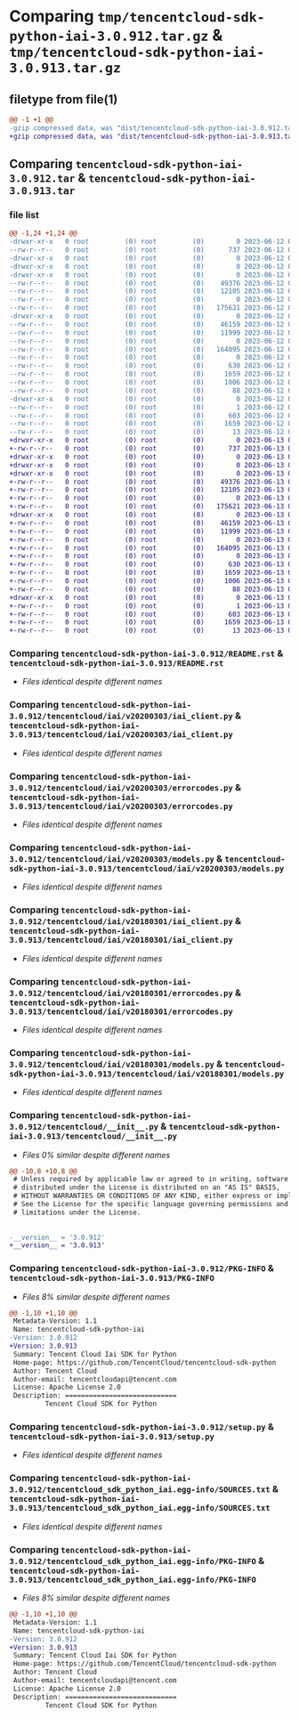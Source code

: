 # Comparing `tmp/tencentcloud-sdk-python-iai-3.0.912.tar.gz` & `tmp/tencentcloud-sdk-python-iai-3.0.913.tar.gz`

## filetype from file(1)

```diff
@@ -1 +1 @@
-gzip compressed data, was "dist/tencentcloud-sdk-python-iai-3.0.912.tar", last modified: Mon Jun 12 03:05:05 2023, max compression
+gzip compressed data, was "dist/tencentcloud-sdk-python-iai-3.0.913.tar", last modified: Tue Jun 13 02:12:42 2023, max compression
```

## Comparing `tencentcloud-sdk-python-iai-3.0.912.tar` & `tencentcloud-sdk-python-iai-3.0.913.tar`

### file list

```diff
@@ -1,24 +1,24 @@
-drwxr-xr-x   0 root         (0) root         (0)        0 2023-06-12 03:05:05.000000 tencentcloud-sdk-python-iai-3.0.912/
--rw-r--r--   0 root         (0) root         (0)      737 2023-06-12 03:05:05.000000 tencentcloud-sdk-python-iai-3.0.912/README.rst
-drwxr-xr-x   0 root         (0) root         (0)        0 2023-06-12 03:05:05.000000 tencentcloud-sdk-python-iai-3.0.912/tencentcloud/
-drwxr-xr-x   0 root         (0) root         (0)        0 2023-06-12 03:05:05.000000 tencentcloud-sdk-python-iai-3.0.912/tencentcloud/iai/
-drwxr-xr-x   0 root         (0) root         (0)        0 2023-06-12 03:05:05.000000 tencentcloud-sdk-python-iai-3.0.912/tencentcloud/iai/v20200303/
--rw-r--r--   0 root         (0) root         (0)    49376 2023-06-12 03:05:05.000000 tencentcloud-sdk-python-iai-3.0.912/tencentcloud/iai/v20200303/iai_client.py
--rw-r--r--   0 root         (0) root         (0)    12105 2023-06-12 03:05:05.000000 tencentcloud-sdk-python-iai-3.0.912/tencentcloud/iai/v20200303/errorcodes.py
--rw-r--r--   0 root         (0) root         (0)        0 2023-06-12 03:05:05.000000 tencentcloud-sdk-python-iai-3.0.912/tencentcloud/iai/v20200303/__init__.py
--rw-r--r--   0 root         (0) root         (0)   175621 2023-06-12 03:05:05.000000 tencentcloud-sdk-python-iai-3.0.912/tencentcloud/iai/v20200303/models.py
-drwxr-xr-x   0 root         (0) root         (0)        0 2023-06-12 03:05:05.000000 tencentcloud-sdk-python-iai-3.0.912/tencentcloud/iai/v20180301/
--rw-r--r--   0 root         (0) root         (0)    46159 2023-06-12 03:05:05.000000 tencentcloud-sdk-python-iai-3.0.912/tencentcloud/iai/v20180301/iai_client.py
--rw-r--r--   0 root         (0) root         (0)    11999 2023-06-12 03:05:05.000000 tencentcloud-sdk-python-iai-3.0.912/tencentcloud/iai/v20180301/errorcodes.py
--rw-r--r--   0 root         (0) root         (0)        0 2023-06-12 03:05:05.000000 tencentcloud-sdk-python-iai-3.0.912/tencentcloud/iai/v20180301/__init__.py
--rw-r--r--   0 root         (0) root         (0)   164095 2023-06-12 03:05:05.000000 tencentcloud-sdk-python-iai-3.0.912/tencentcloud/iai/v20180301/models.py
--rw-r--r--   0 root         (0) root         (0)        0 2023-06-12 03:05:05.000000 tencentcloud-sdk-python-iai-3.0.912/tencentcloud/iai/__init__.py
--rw-r--r--   0 root         (0) root         (0)      630 2023-06-12 03:05:05.000000 tencentcloud-sdk-python-iai-3.0.912/tencentcloud/__init__.py
--rw-r--r--   0 root         (0) root         (0)     1659 2023-06-12 03:05:05.000000 tencentcloud-sdk-python-iai-3.0.912/PKG-INFO
--rw-r--r--   0 root         (0) root         (0)     1006 2023-06-12 03:05:05.000000 tencentcloud-sdk-python-iai-3.0.912/setup.py
--rw-r--r--   0 root         (0) root         (0)       88 2023-06-12 03:05:05.000000 tencentcloud-sdk-python-iai-3.0.912/setup.cfg
-drwxr-xr-x   0 root         (0) root         (0)        0 2023-06-12 03:05:05.000000 tencentcloud-sdk-python-iai-3.0.912/tencentcloud_sdk_python_iai.egg-info/
--rw-r--r--   0 root         (0) root         (0)        1 2023-06-12 03:05:05.000000 tencentcloud-sdk-python-iai-3.0.912/tencentcloud_sdk_python_iai.egg-info/dependency_links.txt
--rw-r--r--   0 root         (0) root         (0)      603 2023-06-12 03:05:05.000000 tencentcloud-sdk-python-iai-3.0.912/tencentcloud_sdk_python_iai.egg-info/SOURCES.txt
--rw-r--r--   0 root         (0) root         (0)     1659 2023-06-12 03:05:05.000000 tencentcloud-sdk-python-iai-3.0.912/tencentcloud_sdk_python_iai.egg-info/PKG-INFO
--rw-r--r--   0 root         (0) root         (0)       13 2023-06-12 03:05:05.000000 tencentcloud-sdk-python-iai-3.0.912/tencentcloud_sdk_python_iai.egg-info/top_level.txt
+drwxr-xr-x   0 root         (0) root         (0)        0 2023-06-13 02:12:42.000000 tencentcloud-sdk-python-iai-3.0.913/
+-rw-r--r--   0 root         (0) root         (0)      737 2023-06-13 02:12:42.000000 tencentcloud-sdk-python-iai-3.0.913/README.rst
+drwxr-xr-x   0 root         (0) root         (0)        0 2023-06-13 02:12:42.000000 tencentcloud-sdk-python-iai-3.0.913/tencentcloud/
+drwxr-xr-x   0 root         (0) root         (0)        0 2023-06-13 02:12:42.000000 tencentcloud-sdk-python-iai-3.0.913/tencentcloud/iai/
+drwxr-xr-x   0 root         (0) root         (0)        0 2023-06-13 02:12:42.000000 tencentcloud-sdk-python-iai-3.0.913/tencentcloud/iai/v20200303/
+-rw-r--r--   0 root         (0) root         (0)    49376 2023-06-13 02:12:42.000000 tencentcloud-sdk-python-iai-3.0.913/tencentcloud/iai/v20200303/iai_client.py
+-rw-r--r--   0 root         (0) root         (0)    12105 2023-06-13 02:12:42.000000 tencentcloud-sdk-python-iai-3.0.913/tencentcloud/iai/v20200303/errorcodes.py
+-rw-r--r--   0 root         (0) root         (0)        0 2023-06-13 02:12:42.000000 tencentcloud-sdk-python-iai-3.0.913/tencentcloud/iai/v20200303/__init__.py
+-rw-r--r--   0 root         (0) root         (0)   175621 2023-06-13 02:12:42.000000 tencentcloud-sdk-python-iai-3.0.913/tencentcloud/iai/v20200303/models.py
+drwxr-xr-x   0 root         (0) root         (0)        0 2023-06-13 02:12:42.000000 tencentcloud-sdk-python-iai-3.0.913/tencentcloud/iai/v20180301/
+-rw-r--r--   0 root         (0) root         (0)    46159 2023-06-13 02:12:42.000000 tencentcloud-sdk-python-iai-3.0.913/tencentcloud/iai/v20180301/iai_client.py
+-rw-r--r--   0 root         (0) root         (0)    11999 2023-06-13 02:12:42.000000 tencentcloud-sdk-python-iai-3.0.913/tencentcloud/iai/v20180301/errorcodes.py
+-rw-r--r--   0 root         (0) root         (0)        0 2023-06-13 02:12:42.000000 tencentcloud-sdk-python-iai-3.0.913/tencentcloud/iai/v20180301/__init__.py
+-rw-r--r--   0 root         (0) root         (0)   164095 2023-06-13 02:12:42.000000 tencentcloud-sdk-python-iai-3.0.913/tencentcloud/iai/v20180301/models.py
+-rw-r--r--   0 root         (0) root         (0)        0 2023-06-13 02:12:42.000000 tencentcloud-sdk-python-iai-3.0.913/tencentcloud/iai/__init__.py
+-rw-r--r--   0 root         (0) root         (0)      630 2023-06-13 02:12:42.000000 tencentcloud-sdk-python-iai-3.0.913/tencentcloud/__init__.py
+-rw-r--r--   0 root         (0) root         (0)     1659 2023-06-13 02:12:42.000000 tencentcloud-sdk-python-iai-3.0.913/PKG-INFO
+-rw-r--r--   0 root         (0) root         (0)     1006 2023-06-13 02:12:42.000000 tencentcloud-sdk-python-iai-3.0.913/setup.py
+-rw-r--r--   0 root         (0) root         (0)       88 2023-06-13 02:12:42.000000 tencentcloud-sdk-python-iai-3.0.913/setup.cfg
+drwxr-xr-x   0 root         (0) root         (0)        0 2023-06-13 02:12:42.000000 tencentcloud-sdk-python-iai-3.0.913/tencentcloud_sdk_python_iai.egg-info/
+-rw-r--r--   0 root         (0) root         (0)        1 2023-06-13 02:12:42.000000 tencentcloud-sdk-python-iai-3.0.913/tencentcloud_sdk_python_iai.egg-info/dependency_links.txt
+-rw-r--r--   0 root         (0) root         (0)      603 2023-06-13 02:12:42.000000 tencentcloud-sdk-python-iai-3.0.913/tencentcloud_sdk_python_iai.egg-info/SOURCES.txt
+-rw-r--r--   0 root         (0) root         (0)     1659 2023-06-13 02:12:42.000000 tencentcloud-sdk-python-iai-3.0.913/tencentcloud_sdk_python_iai.egg-info/PKG-INFO
+-rw-r--r--   0 root         (0) root         (0)       13 2023-06-13 02:12:42.000000 tencentcloud-sdk-python-iai-3.0.913/tencentcloud_sdk_python_iai.egg-info/top_level.txt
```

### Comparing `tencentcloud-sdk-python-iai-3.0.912/README.rst` & `tencentcloud-sdk-python-iai-3.0.913/README.rst`

 * *Files identical despite different names*

### Comparing `tencentcloud-sdk-python-iai-3.0.912/tencentcloud/iai/v20200303/iai_client.py` & `tencentcloud-sdk-python-iai-3.0.913/tencentcloud/iai/v20200303/iai_client.py`

 * *Files identical despite different names*

### Comparing `tencentcloud-sdk-python-iai-3.0.912/tencentcloud/iai/v20200303/errorcodes.py` & `tencentcloud-sdk-python-iai-3.0.913/tencentcloud/iai/v20200303/errorcodes.py`

 * *Files identical despite different names*

### Comparing `tencentcloud-sdk-python-iai-3.0.912/tencentcloud/iai/v20200303/models.py` & `tencentcloud-sdk-python-iai-3.0.913/tencentcloud/iai/v20200303/models.py`

 * *Files identical despite different names*

### Comparing `tencentcloud-sdk-python-iai-3.0.912/tencentcloud/iai/v20180301/iai_client.py` & `tencentcloud-sdk-python-iai-3.0.913/tencentcloud/iai/v20180301/iai_client.py`

 * *Files identical despite different names*

### Comparing `tencentcloud-sdk-python-iai-3.0.912/tencentcloud/iai/v20180301/errorcodes.py` & `tencentcloud-sdk-python-iai-3.0.913/tencentcloud/iai/v20180301/errorcodes.py`

 * *Files identical despite different names*

### Comparing `tencentcloud-sdk-python-iai-3.0.912/tencentcloud/iai/v20180301/models.py` & `tencentcloud-sdk-python-iai-3.0.913/tencentcloud/iai/v20180301/models.py`

 * *Files identical despite different names*

### Comparing `tencentcloud-sdk-python-iai-3.0.912/tencentcloud/__init__.py` & `tencentcloud-sdk-python-iai-3.0.913/tencentcloud/__init__.py`

 * *Files 0% similar despite different names*

```diff
@@ -10,8 +10,8 @@
 # Unless required by applicable law or agreed to in writing, software
 # distributed under the License is distributed on an "AS IS" BASIS,
 # WITHOUT WARRANTIES OR CONDITIONS OF ANY KIND, either express or implied.
 # See the License for the specific language governing permissions and
 # limitations under the License.
 
 
-__version__ = '3.0.912'
+__version__ = '3.0.913'
```

### Comparing `tencentcloud-sdk-python-iai-3.0.912/PKG-INFO` & `tencentcloud-sdk-python-iai-3.0.913/PKG-INFO`

 * *Files 8% similar despite different names*

```diff
@@ -1,10 +1,10 @@
 Metadata-Version: 1.1
 Name: tencentcloud-sdk-python-iai
-Version: 3.0.912
+Version: 3.0.913
 Summary: Tencent Cloud Iai SDK for Python
 Home-page: https://github.com/TencentCloud/tencentcloud-sdk-python
 Author: Tencent Cloud
 Author-email: tencentcloudapi@tencent.com
 License: Apache License 2.0
 Description: ============================
         Tencent Cloud SDK for Python
```

### Comparing `tencentcloud-sdk-python-iai-3.0.912/setup.py` & `tencentcloud-sdk-python-iai-3.0.913/setup.py`

 * *Files identical despite different names*

### Comparing `tencentcloud-sdk-python-iai-3.0.912/tencentcloud_sdk_python_iai.egg-info/SOURCES.txt` & `tencentcloud-sdk-python-iai-3.0.913/tencentcloud_sdk_python_iai.egg-info/SOURCES.txt`

 * *Files identical despite different names*

### Comparing `tencentcloud-sdk-python-iai-3.0.912/tencentcloud_sdk_python_iai.egg-info/PKG-INFO` & `tencentcloud-sdk-python-iai-3.0.913/tencentcloud_sdk_python_iai.egg-info/PKG-INFO`

 * *Files 8% similar despite different names*

```diff
@@ -1,10 +1,10 @@
 Metadata-Version: 1.1
 Name: tencentcloud-sdk-python-iai
-Version: 3.0.912
+Version: 3.0.913
 Summary: Tencent Cloud Iai SDK for Python
 Home-page: https://github.com/TencentCloud/tencentcloud-sdk-python
 Author: Tencent Cloud
 Author-email: tencentcloudapi@tencent.com
 License: Apache License 2.0
 Description: ============================
         Tencent Cloud SDK for Python
```


